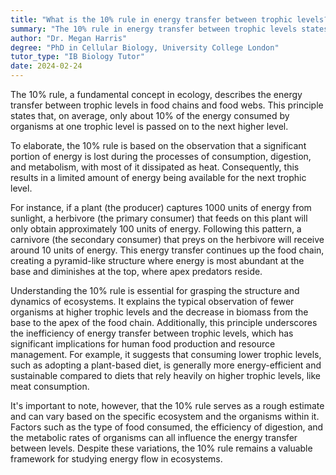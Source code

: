 ```yaml
---
title: "What is the 10% rule in energy transfer between trophic levels?"
summary: "The 10% rule in energy transfer between trophic levels states that only about 10% of the energy from one level is passed on to the next."
author: "Dr. Megan Harris"
degree: "PhD in Cellular Biology, University College London"
tutor_type: "IB Biology Tutor"
date: 2024-02-24
---
```


The 10% rule, a fundamental concept in ecology, describes the energy transfer between trophic levels in food chains and food webs. This principle states that, on average, only about 10% of the energy consumed by organisms at one trophic level is passed on to the next higher level.

To elaborate, the 10% rule is based on the observation that a significant portion of energy is lost during the processes of consumption, digestion, and metabolism, with most of it dissipated as heat. Consequently, this results in a limited amount of energy being available for the next trophic level.

For instance, if a plant (the producer) captures $1000$ units of energy from sunlight, a herbivore (the primary consumer) that feeds on this plant will only obtain approximately $100$ units of energy. Following this pattern, a carnivore (the secondary consumer) that preys on the herbivore will receive around $10$ units of energy. This energy transfer continues up the food chain, creating a pyramid-like structure where energy is most abundant at the base and diminishes at the top, where apex predators reside.

Understanding the 10% rule is essential for grasping the structure and dynamics of ecosystems. It explains the typical observation of fewer organisms at higher trophic levels and the decrease in biomass from the base to the apex of the food chain. Additionally, this principle underscores the inefficiency of energy transfer between trophic levels, which has significant implications for human food production and resource management. For example, it suggests that consuming lower trophic levels, such as adopting a plant-based diet, is generally more energy-efficient and sustainable compared to diets that rely heavily on higher trophic levels, like meat consumption.

It's important to note, however, that the 10% rule serves as a rough estimate and can vary based on the specific ecosystem and the organisms within it. Factors such as the type of food consumed, the efficiency of digestion, and the metabolic rates of organisms can all influence the energy transfer between levels. Despite these variations, the 10% rule remains a valuable framework for studying energy flow in ecosystems.
    